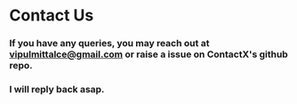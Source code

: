# Contact Us
### If you have any queries, you may reach out at vipulmittalce@gmail.com or raise a issue on ContactX's github repo.
### I will reply back asap.
